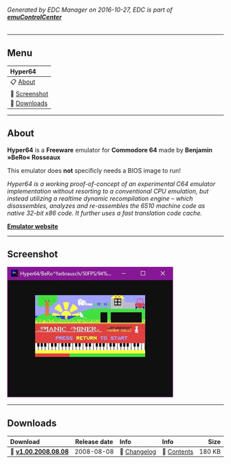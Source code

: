 ###### Generated by EDC Manager on 2016-10-27, EDC is part of [**emuControlCenter**](https://github.com/PhoenixInteractiveNL/emuControlCenter/wiki)
***
## Menu
| **Hyper64** |
|:---------|
| :clipboard: [About](#about) |
| :sunrise: [Screenshot](#screenshot) |
| :floppy_disk: [Downloads](#downloads) |
***
## About
**Hyper64** is a **Freeware** emulator for **Commodore 64** made by **Benjamin »BeRo« Rosseaux**

This emulator does **not** specificly needs a BIOS image to run!

_Hyper64 is a working proof-of-concept of an experimental C64 emulator implementation without resorting to a conventional CPU emulation, but instead utilizing a realtime dynamic recompilation engine – which disassembles, analyzes and re-assembles the 6510 machine code as native 32-bit x86 code. It further uses a fast translation code cache._

[**Emulator website**](http://micro64.de/)
***
## Screenshot
![](https://raw.githubusercontent.com/PhoenixInteractiveNL/edc-masterhook/master/downloadhooks/hyper64/hyper64_screen.jpg)
***
## Downloads
| Download | Release date  | Info       | Info       | Size       |
|:---------|:-------------:|:-----------|:-----------|-----------:|
| :floppy_disk: [**v1.00.2008.08.08**](https://github.com/PhoenixInteractiveNL/edc-repo0002/raw/master/hyper64/1.00.2008.08.08.7z) | 2008-08-08 | :page_facing_up: [Changelog](https://github.com/PhoenixInteractiveNL/edc-repo0002/blob/master/hyper64/1.00.2008.08.08_changelog.txt) | :mag_right: [Contents](https://github.com/PhoenixInteractiveNL/edc-repo0002/blob/master/hyper64/1.00.2008.08.08_contents.txt) | 180 KB |
